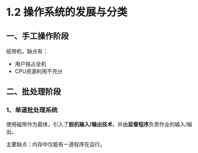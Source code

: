 # 1.2 操作系统的发展与分类

## 一、手工操作阶段

纸带机，缺点有：

* 用户独占全机
* CPU资源利用不充分

## 二、批处理阶段

### 1、单道批处理系统

使用磁带作为载体，引入了**脱机输入/输出技术**，并由**监督程序**负责作业的输入/输出。

主要缺点：内存中仅能有一道程序在运行。

